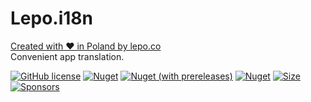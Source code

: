 # Lepo.i18n
[Created with ❤ in Poland by lepo.co](https://dev.lepo.co/)  
Convenient app translation.

[![GitHub license](https://img.shields.io/github/license/lepoco/i18n)](https://github.com/lepoco/i18n/blob/master/LICENSE) [![Nuget](https://img.shields.io/nuget/v/lepo.i18n)](https://www.nuget.org/packages/lepo.i18n/) [![Nuget (with prereleases)](https://img.shields.io/nuget/vpre/lepo.i18n?label=nuget-pre)](https://www.nuget.org/packages/lepo.i18n/) [![Nuget](https://img.shields.io/nuget/dt/lepo.i18n?label=nuget-downloads)](https://www.nuget.org/packages/lepo.i18n/) [![Size](https://img.shields.io/github/repo-size/lepoco/i18n)](https://github.com/lepoco/i18n) [![Sponsors](https://img.shields.io/github/sponsors/lepoco)](https://github.com/sponsors/lepoco)